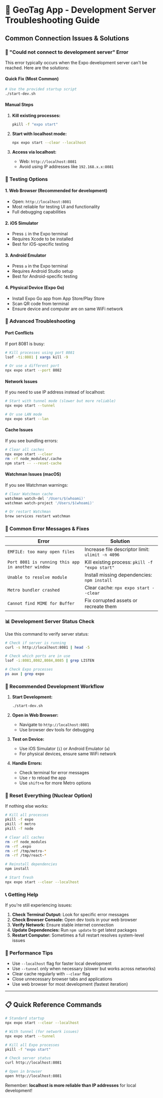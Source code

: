 # 🔧 GeoTag App - Development Server Troubleshooting Guide

## Common Connection Issues & Solutions

### 🚨 "Could not connect to development server" Error

This error typically occurs when the Expo development server can't be reached. Here are the solutions:

#### **Quick Fix (Most Common)**
```bash
# Use the provided startup script
./start-dev.sh
```

#### **Manual Steps**
1. **Kill existing processes:**
   ```bash
   pkill -f "expo start"
   ```

2. **Start with localhost mode:**
   ```bash
   npx expo start --clear --localhost
   ```

3. **Access via localhost:**
   - Web: `http://localhost:8081`
   - Avoid using IP addresses like `192.168.x.x:8081`

### 📱 Testing Options

#### **1. Web Browser (Recommended for development)**
- Open: `http://localhost:8081`
- Most reliable for testing UI and functionality
- Full debugging capabilities

#### **2. iOS Simulator**
- Press `i` in the Expo terminal
- Requires Xcode to be installed
- Best for iOS-specific testing

#### **3. Android Emulator**
- Press `a` in the Expo terminal
- Requires Android Studio setup
- Best for Android-specific testing

#### **4. Physical Device (Expo Go)**
- Install Expo Go app from App Store/Play Store
- Scan QR code from terminal
- Ensure device and computer are on same WiFi network

### 🔧 Advanced Troubleshooting

#### **Port Conflicts**
If port 8081 is busy:
```bash
# Kill processes using port 8081
lsof -ti:8081 | xargs kill -9

# Or use a different port
npx expo start --port 8082
```

#### **Network Issues**
If you need to use IP address instead of localhost:
```bash
# Start with tunnel mode (slower but more reliable)
npx expo start --tunnel

# Or use LAN mode
npx expo start --lan
```

#### **Cache Issues**
If you see bundling errors:
```bash
# Clear all caches
npx expo start --clear
rm -rf node_modules/.cache
npm start -- --reset-cache
```

#### **Watchman Issues (macOS)**
If you see Watchman warnings:
```bash
# Clear Watchman cache
watchman watch-del '/Users/$(whoami)' 
watchman watch-project '/Users/$(whoami)'

# Or restart Watchman
brew services restart watchman
```

### 🐛 Common Error Messages & Fixes

| Error | Solution |
|-------|----------|
| `EMFILE: too many open files` | Increase file descriptor limit: `ulimit -n 4096` |
| `Port 8081 is running this app in another window` | Kill existing process: `pkill -f "expo start"` |
| `Unable to resolve module` | Install missing dependencies: `npm install` |
| `Metro bundler crashed` | Clear cache: `npx expo start --clear` |
| `Cannot find MIME for Buffer` | Fix corrupted assets or recreate them |

### 📊 Development Server Status Check

Use this command to verify server status:
```bash
# Check if server is running
curl -s http://localhost:8081 | head -5

# Check which ports are in use
lsof -i:8081,8082,8084,8085 | grep LISTEN

# Check Expo processes
ps aux | grep expo
```

### 🎯 Recommended Development Workflow

1. **Start Development:**
   ```bash
   ./start-dev.sh
   ```

2. **Open in Web Browser:**
   - Navigate to `http://localhost:8081`
   - Use browser dev tools for debugging

3. **Test on Device:**
   - Use iOS Simulator (`i`) or Android Emulator (`a`)
   - For physical devices, ensure same WiFi network

4. **Handle Errors:**
   - Check terminal for error messages
   - Use `r` to reload the app
   - Use `shift+m` for more Metro options

### 🔄 Reset Everything (Nuclear Option)

If nothing else works:
```bash
# Kill all processes
pkill -f expo
pkill -f metro
pkill -f node

# Clear all caches
rm -rf node_modules
rm -rf .expo
rm -rf /tmp/metro-*
rm -rf /tmp/react-*

# Reinstall dependencies
npm install

# Start fresh
npx expo start --clear --localhost
```

### 📞 Getting Help

If you're still experiencing issues:

1. **Check Terminal Output:** Look for specific error messages
2. **Check Browser Console:** Open dev tools in your web browser
3. **Verify Network:** Ensure stable internet connection
4. **Update Dependencies:** Run `npm update` to get latest packages
5. **Restart Computer:** Sometimes a full restart resolves system-level issues

### 🚀 Performance Tips

- Use `--localhost` flag for faster local development
- Use `--tunnel` only when necessary (slower but works across networks)
- Clear cache regularly with `--clear` flag
- Close unnecessary browser tabs and applications
- Use web browser for most development (fastest iteration)

---

## 📋 Quick Reference Commands

```bash
# Standard startup
npx expo start --clear --localhost

# With tunnel (for network issues)
npx expo start --tunnel

# Kill all Expo processes
pkill -f "expo start"

# Check server status
curl http://localhost:8081

# Open in browser
open http://localhost:8081
```

Remember: **localhost is more reliable than IP addresses** for local development! 